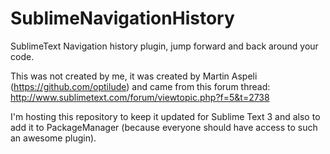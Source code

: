 SublimeNavigationHistory
========================

SublimeText Navigation history plugin, jump forward and back around your code. 

This was not created by me, it was created by Martin Aspeli (https://github.com/optilude) and came from this forum thread: http://www.sublimetext.com/forum/viewtopic.php?f=5&t=2738

I'm hosting this repository to keep it updated for Sublime Text 3 and also to add it to PackageManager (because everyone should have access to such an awesome plugin).
